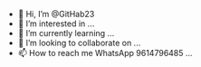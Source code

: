 - 👋 Hi, I’m @GitHab23
- 👀 I’m interested in ...
- 🌱 I’m currently learning ...
- 💞️ I’m looking to collaborate on ...
- 📫 How to reach me WhatsApp 9614796485
...

<!---
GitHab23/GitHab23 is a ✨ special ✨ repository because its `README.md` (this file) appears on your GitHub profile.
You can click the Preview link to take a look at your changes.
--->
